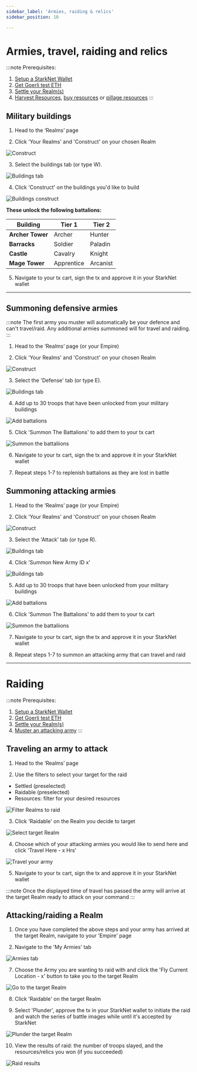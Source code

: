 ```yaml
---
sidebar_label: 'Armies, raiding & relics'
sidebar_position: 10

---
```


# Armies, travel, raiding and relics

:::note
Prerequisites: 
1. [Setup a StarkNet Wallet](./wallet.md)
2. [Get Goerli test ETH](eth.md)
3. [Settle your Realm(s)](./settle.md)
4. [Harvest Resources](./manage.md), [buy resources](./amm.md) or [pillage resources](./raid.md)
:::

## Military buildings

1. Head to the ‘Realms’ page

2. Click 'Your Realms' and 'Construct' on your chosen Realm

![Construct](static/img/alpha/construct.jpg)

3. Select the buildings tab (or type W).

![Buildings tab](static/img/alpha/buildings-tab.jpg)

4. Click 'Construct' on the buildings you'd like to build

![Buildings construct](static/img/alpha/buildings-construct.jpg)

**These unlock the following battalions:**

| **Building**    | **Tier 1**  | **Tier 2**  |
| -----------     | ----------- | ----------- |
| **Archer Tower**| Archer      | Hunter      |
| **Barracks**    | Soldier     | Paladin     |
| **Castle**      | Cavalry     | Knight      |
| **Mage Tower**  | Apprentice  | Arcanist    |

5. Navigate to your tx cart, sign the tx and approve it in your StarkNet wallet

---

## Summoning defensive armies

:::note
The first army you muster will automatically be your defence and can't travel/raid. Any additional armies summoned will for travel and raiding.
:::

1. Head to the ‘Realms’ page (or your Empire)

2. Click 'Your Realms' and 'Construct' on your chosen Realm

![Construct](static/img/alpha/construct.jpg)

3. Select the 'Defense' tab (or type E).

![Buildings tab](static/img/alpha/military-tab.jpg)

4. Add up to 30 troops that have been unlocked from your military buildings

![Add battalions](static/img/alpha/add-to-army.jpg)

5. Click 'Summon The Battalions' to add them to your tx cart

![Summon the battaliions](static/img/alpha/summon.jpg)

6. Navigate to your tx cart, sign the tx and approve it in your StarkNet wallet

7. Repeat steps 1-7 to replenish battalions as they are lost in battle

## Summoning attacking armies

1. Head to the ‘Realms’ page (or your Empire)

2. Click 'Your Realms' and 'Construct' on your chosen Realm

![Construct](static/img/alpha/construct.jpg)

3. Select the 'Attack' tab (or type R).

![Buildings tab](static/img/alpha/attack-army.jpg)

4. Click 'Summon New Army ID x'

![Buildings tab](static/img/alpha/summon-army.jpg)

5. Add up to 30 troops that have been unlocked from your military buildings

![Add battalions](static/img/alpha/add-to-army.jpg)

6. Click 'Summon The Battalions' to add them to your tx cart

![Summon the battaliions](static/img/alpha/summon.jpg)

7. Navigate to your tx cart, sign the tx and approve it in your StarkNet wallet

8. Repeat steps 1-7 to summon an attacking army that can travel and raid

---

# Raiding

:::note
Prerequisites: 
1. [Setup a StarkNet Wallet](./wallet.md)
2. [Get Goerli test ETH](eth.md)
3. [Settle your Realm(s)](./settle.md)
4. [Muster an attacking army](./raid.md)
:::

## Traveling an army to attack

1. Head to the ‘Realms’ page

2. Use the filters to select your target for the raid 
- Settled (preselected)
- Raidable (preselected)
- Resources: filter for your desired resources

![Filter Realms to raid](static/img/alpha/filter-resources.jpg)

3. Click 'Raidable' on the Realm you decide to target

![Select target Realm](static/img/alpha/raidable.jpg)

4. Choose which of your attacking armies you would like to send here and click 'Travel Here - x Hrs'

![Travel your army](static/img/alpha/travel-here.jpg)

5. Navigate to your tx cart, sign the tx and approve it in your StarkNet wallet

:::note
Once the displayed time of travel has passed the army will arrive at the target Realm ready to attack on your command
:::

## Attacking/raiding a Realm

1. Once you have completed the above steps and your army has arrived at the target Realm, navigate to your 'Empire' page

6. Navigate to the 'My Armies' tab

![Armies tab](static/img/alpha/my-armies.jpg)

7. Choose the Army you are wanting to raid with and click the 'Fly Current Location - x' button to take you to the target Realm

![Go to the target Realm](static/img/alpha/location.jpg)

8. Click 'Raidable' on the target Realm

9. Select 'Plunder', approve the tx in your StarkNet wallet to initiate the raid and watch the series of battle images while until it's accepted by StarkNet

![Plunder the target Realm](static/img/alpha/plunder.jpg)

10. View the results of raid: the number of troops slayed, and the resources/relics you won (if you succeeded)

![Raid results](static/img/alpha/raid-result.jpg)

